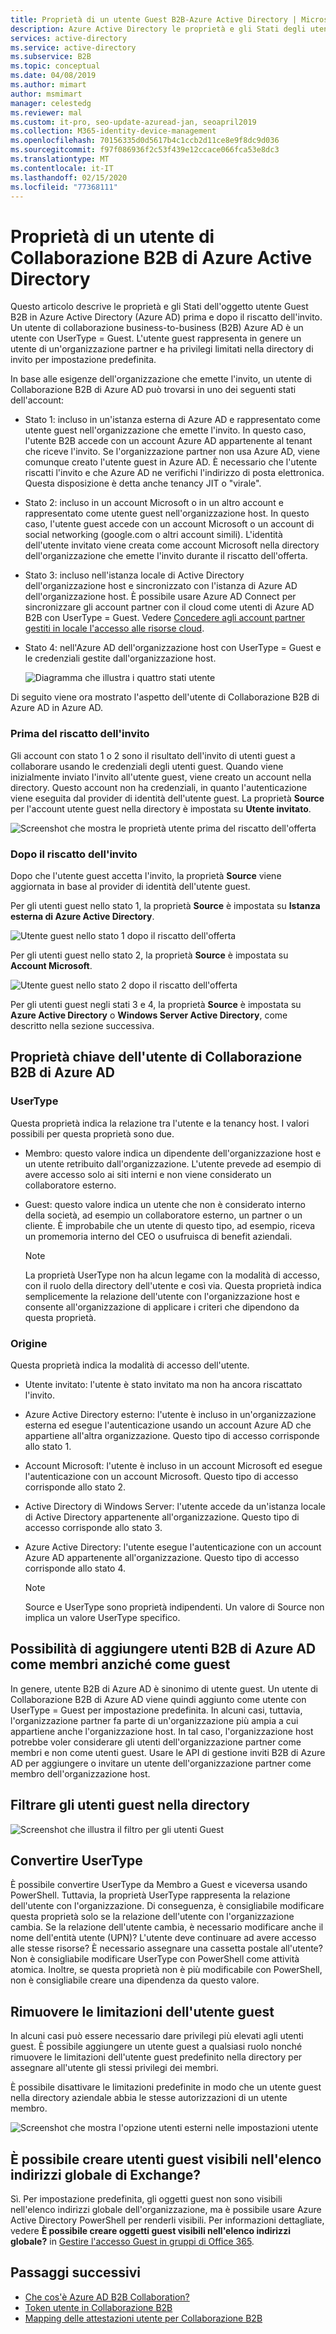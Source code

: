 ```yaml
---
title: Proprietà di un utente Guest B2B-Azure Active Directory | Microsoft Docs
description: Azure Active Directory le proprietà e gli Stati degli utenti Guest B2B prima e dopo il riscatto dell'invito
services: active-directory
ms.service: active-directory
ms.subservice: B2B
ms.topic: conceptual
ms.date: 04/08/2019
ms.author: mimart
author: msmimart
manager: celestedg
ms.reviewer: mal
ms.custom: it-pro, seo-update-azuread-jan, seoapril2019
ms.collection: M365-identity-device-management
ms.openlocfilehash: 70156335d0d5617b4c1ccb2d11ce8e9f8dc9d036
ms.sourcegitcommit: f97f086936f2c53f439e12ccace066fca53e8dc3
ms.translationtype: MT
ms.contentlocale: it-IT
ms.lasthandoff: 02/15/2020
ms.locfileid: "77368111"
---
```

# <a name="properties-of-an-azure-active-directory-b2b-collaboration-user"></a>Proprietà di un utente di Collaborazione B2B di Azure Active Directory

Questo articolo descrive le proprietà e gli Stati dell'oggetto utente Guest B2B in Azure Active Directory (Azure AD) prima e dopo il riscatto dell'invito. Un utente di collaborazione business-to-business (B2B) Azure AD è un utente con UserType = Guest. L'utente guest rappresenta in genere un utente di un'organizzazione partner e ha privilegi limitati nella directory di invito per impostazione predefinita.

In base alle esigenze dell'organizzazione che emette l'invito, un utente di Collaborazione B2B di Azure AD può trovarsi in uno dei seguenti stati dell'account:

- Stato 1: incluso in un'istanza esterna di Azure AD e rappresentato come utente guest nell'organizzazione che emette l'invito. In questo caso, l'utente B2B accede con un account Azure AD appartenente al tenant che riceve l'invito. Se l'organizzazione partner non usa Azure AD, viene comunque creato l'utente guest in Azure AD. È necessario che l'utente riscatti l'invito e che Azure AD ne verifichi l'indirizzo di posta elettronica. Questa disposizione è detta anche tenancy JIT o "virale".

- Stato 2: incluso in un account Microsoft o in un altro account e rappresentato come utente guest nell'organizzazione host. In questo caso, l'utente guest accede con un account Microsoft o un account di social networking (google.com o altri account simili). L'identità dell'utente invitato viene creata come account Microsoft nella directory dell'organizzazione che emette l'invito durante il riscatto dell'offerta.

- Stato 3: incluso nell'istanza locale di Active Directory dell'organizzazione host e sincronizzato con l'istanza di Azure AD dell'organizzazione host. È possibile usare Azure AD Connect per sincronizzare gli account partner con il cloud come utenti di Azure AD B2B con UserType = Guest. Vedere [Concedere agli account partner gestiti in locale l'accesso alle risorse cloud](hybrid-on-premises-to-cloud.md).

- Stato 4: nell'Azure AD dell'organizzazione host con UserType = Guest e le credenziali gestite dall'organizzazione host.

  ![Diagramma che illustra i quattro stati utente](media/user-properties/redemption-diagram.png)


Di seguito viene ora mostrato l'aspetto dell'utente di Collaborazione B2B di Azure AD in Azure AD.

### <a name="before-invitation-redemption"></a>Prima del riscatto dell'invito

Gli account con stato 1 o 2 sono il risultato dell'invito di utenti guest a collaborare usando le credenziali degli utenti guest. Quando viene inizialmente inviato l'invito all'utente guest, viene creato un account nella directory. Questo account non ha credenziali, in quanto l'autenticazione viene eseguita dal provider di identità dell'utente guest. La proprietà **Source** per l'account utente guest nella directory è impostata su **Utente invitato**. 

![Screenshot che mostra le proprietà utente prima del riscatto dell'offerta](media/user-properties/before-redemption.png)

### <a name="after-invitation-redemption"></a>Dopo il riscatto dell'invito

Dopo che l'utente guest accetta l'invito, la proprietà **Source** viene aggiornata in base al provider di identità dell'utente guest.

Per gli utenti guest nello stato 1, la proprietà **Source** è impostata su **Istanza esterna di Azure Active Directory**.

![Utente guest nello stato 1 dopo il riscatto dell'offerta](media/user-properties/after-redemption-state1.png)

Per gli utenti guest nello stato 2, la proprietà **Source** è impostata su **Account Microsoft**.

![Utente guest nello stato 2 dopo il riscatto dell'offerta](media/user-properties/after-redemption-state2.png)

Per gli utenti guest negli stati 3 e 4, la proprietà **Source** è impostata su **Azure Active Directory** o **Windows Server Active Directory**, come descritto nella sezione successiva.

## <a name="key-properties-of-the-azure-ad-b2b-collaboration-user"></a>Proprietà chiave dell'utente di Collaborazione B2B di Azure AD
### <a name="usertype"></a>UserType
Questa proprietà indica la relazione tra l'utente e la tenancy host. I valori possibili per questa proprietà sono due.
- Membro: questo valore indica un dipendente dell'organizzazione host e un utente retribuito dall'organizzazione. L'utente prevede ad esempio di avere accesso solo ai siti interni e non viene considerato un collaboratore esterno.

- Guest: questo valore indica un utente che non è considerato interno della società, ad esempio un collaboratore esterno, un partner o un cliente. È improbabile che un utente di questo tipo, ad esempio, riceva un promemoria interno del CEO o usufruisca di benefit aziendali.

  > [!NOTE]
  > La proprietà UserType non ha alcun legame con la modalità di accesso, con il ruolo della directory dell'utente e così via. Questa proprietà indica semplicemente la relazione dell'utente con l'organizzazione host e consente all'organizzazione di applicare i criteri che dipendono da questa proprietà.

### <a name="source"></a>Origine
Questa proprietà indica la modalità di accesso dell'utente.

- Utente invitato: l'utente è stato invitato ma non ha ancora riscattato l'invito.

- Azure Active Directory esterno: l'utente è incluso in un'organizzazione esterna ed esegue l'autenticazione usando un account Azure AD che appartiene all'altra organizzazione. Questo tipo di accesso corrisponde allo stato 1.

- Account Microsoft: l'utente è incluso in un account Microsoft ed esegue l'autenticazione con un account Microsoft. Questo tipo di accesso corrisponde allo stato 2.

- Active Directory di Windows Server: l'utente accede da un'istanza locale di Active Directory appartenente all'organizzazione. Questo tipo di accesso corrisponde allo stato 3.

- Azure Active Directory: l'utente esegue l'autenticazione con un account Azure AD appartenente all'organizzazione. Questo tipo di accesso corrisponde allo stato 4.
  > [!NOTE]
  > Source e UserType sono proprietà indipendenti. Un valore di Source non implica un valore UserType specifico.

## <a name="can-azure-ad-b2b-users-be-added-as-members-instead-of-guests"></a>Possibilità di aggiungere utenti B2B di Azure AD come membri anziché come guest
In genere, utente B2B di Azure AD è sinonimo di utente guest. Un utente di Collaborazione B2B di Azure AD viene quindi aggiunto come utente con UserType = Guest per impostazione predefinita. In alcuni casi, tuttavia, l'organizzazione partner fa parte di un'organizzazione più ampia a cui appartiene anche l'organizzazione host. In tal caso, l'organizzazione host potrebbe voler considerare gli utenti dell'organizzazione partner come membri e non come utenti guest. Usare le API di gestione inviti B2B di Azure AD per aggiungere o invitare un utente dell'organizzazione partner come membro dell'organizzazione host.

## <a name="filter-for-guest-users-in-the-directory"></a>Filtrare gli utenti guest nella directory

![Screenshot che illustra il filtro per gli utenti Guest](media/user-properties/filter-guest-users.png)

## <a name="convert-usertype"></a>Convertire UserType
È possibile convertire UserType da Membro a Guest e viceversa usando PowerShell. Tuttavia, la proprietà UserType rappresenta la relazione dell'utente con l'organizzazione. Di conseguenza, è consigliabile modificare questa proprietà solo se la relazione dell'utente con l'organizzazione cambia. Se la relazione dell'utente cambia, è necessario modificare anche il nome dell'entità utente (UPN)? L'utente deve continuare ad avere accesso alle stesse risorse? È necessario assegnare una cassetta postale all'utente? Non è consigliabile modificare UserType con PowerShell come attività atomica. Inoltre, se questa proprietà non è più modificabile con PowerShell, non è consigliabile creare una dipendenza da questo valore.

## <a name="remove-guest-user-limitations"></a>Rimuovere le limitazioni dell'utente guest
In alcuni casi può essere necessario dare privilegi più elevati agli utenti guest. È possibile aggiungere un utente guest a qualsiasi ruolo nonché rimuovere le limitazioni dell'utente guest predefinito nella directory per assegnare all'utente gli stessi privilegi dei membri.

È possibile disattivare le limitazioni predefinite in modo che un utente guest nella directory aziendale abbia le stesse autorizzazioni di un utente membro.

![Screenshot che mostra l'opzione utenti esterni nelle impostazioni utente](media/user-properties/remove-guest-limitations.png)

## <a name="can-i-make-guest-users-visible-in-the-exchange-global-address-list"></a>È possibile creare utenti guest visibili nell'elenco indirizzi globale di Exchange?
Sì. Per impostazione predefinita, gli oggetti guest non sono visibili nell'elenco indirizzi globale dell'organizzazione, ma è possibile usare Azure Active Directory PowerShell per renderli visibili. Per informazioni dettagliate, vedere **È possibile creare oggetti guest visibili nell'elenco indirizzi globale?** in [Gestire l'accesso Guest in gruppi di Office 365](https://docs.microsoft.com/office365/admin/create-groups/manage-guest-access-in-groups?redirectSourcePath=%252fen-us%252farticle%252fmanage-guest-access-in-office-365-groups-9de497a9-2f5c-43d6-ae18-767f2e6fe6e0&view=o365-worldwide#add-guests-to-the-global-address-list). 

## <a name="next-steps"></a>Passaggi successivi

* [Che cos'è Azure AD B2B Collaboration?](what-is-b2b.md)
* [Token utente in Collaborazione B2B](user-token.md)
* [Mapping delle attestazioni utente per Collaborazione B2B](claims-mapping.md)
